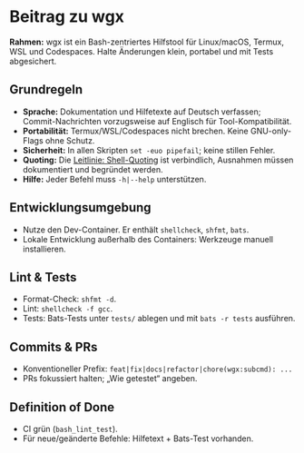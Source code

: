 # Beitrag zu wgx

**Rahmen:** wgx ist ein Bash-zentriertes Hilfstool für Linux/macOS, Termux, WSL und Codespaces.
Halte Änderungen klein, portabel und mit Tests abgesichert.

## Grundregeln

- **Sprache:** Dokumentation und Hilfetexte auf Deutsch verfassen; Commit-Nachrichten vorzugsweise auf Englisch für Tool-Kompatibilität.
- **Portabilität:** Termux/WSL/Codespaces nicht brechen. Keine GNU-only-Flags ohne Schutz.
- **Sicherheit:** In allen Skripten `set -euo pipefail`; keine stillen Fehler.
- **Quoting:** Die [Leitlinie: Shell-Quoting](docs/Leitlinie.Quoting.de.md) ist
  verbindlich, Ausnahmen müssen dokumentiert und begründet werden.
- **Hilfe:** Jeder Befehl muss `-h|--help` unterstützen.

## Entwicklungsumgebung

- Nutze den Dev-Container. Er enthält `shellcheck`, `shfmt`, `bats`.
- Lokale Entwicklung außerhalb des Containers: Werkzeuge manuell installieren.

## Lint & Tests

- Format-Check: `shfmt -d`.
- Lint: `shellcheck -f gcc`.
- Tests: Bats-Tests unter `tests/` ablegen und mit `bats -r tests` ausführen.

## Commits & PRs

- Konventioneller Prefix: `feat|fix|docs|refactor|chore(wgx:subcmd): ...`
- PRs fokussiert halten; „Wie getestet“ angeben.

## Definition of Done

- CI grün (`bash_lint_test`).
- Für neue/geänderte Befehle: Hilfetext + Bats-Test vorhanden.
